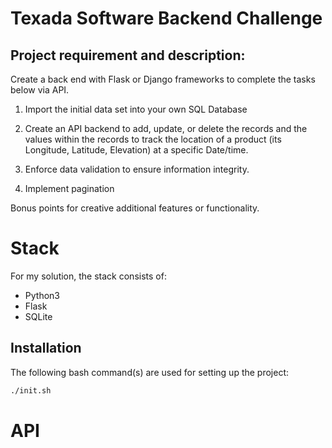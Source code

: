 # Texada Software Backend Challenge

## Project requirement and description:

Create a back end with Flask or Django frameworks to complete the tasks below via API.

1.    Import the initial data set into your own SQL Database

2.    Create an API backend to add, update, or delete the records and the values within the records to track the location of a product (its Longitude, Latitude, Elevation) at a specific Date/time.

3.  Enforce data validation to ensure information integrity.

4.  Implement pagination

Bonus points for creative additional features or functionality.

# Stack

For my solution, the stack consists of:
* Python3
* Flask
* SQLite

## Installation
The following bash command(s) are used for setting up the project:
```bash
./init.sh
```

# API
